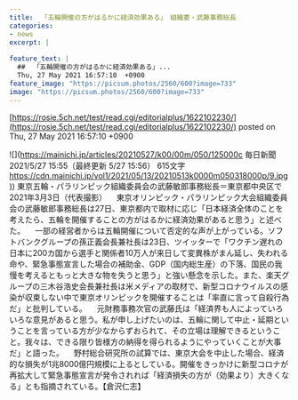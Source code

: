 ```yaml
---
title:  「五輪開催の方がはるかに経済効果ある」　組織委・武藤事務総長  
categories:
- news
excerpt: |
  
feature_text: |
  ##  「五輪開催の方がはるかに経済効果ある」...
  Thu, 27 May 2021 16:57:10  +0900
feature_image: "https://picsum.photos/2560/600?image=733"
image: "https://picsum.photos/2560/600?image=733"
---
```


[https://rosie.5ch.net/test/read.cgi/editorialplus/1622102230/](https://rosie.5ch.net/test/read.cgi/editorialplus/1622102230/)
posted on Thu, 27 May 2021 16:57:10  +0900

<!--more-->

![](https://mainichi.jp/articles/20210527/k00/00m/050/125000c 毎日新聞 2021/5/27 15:55（最終更新 5/27 15:56） 615文字 [https://cdn.mainichi.jp/vol1/2021/05/13/20210513k0000m050318000p/9.jpg)](https://cdn.mainichi.jp/vol1/2021/05/13/20210513k0000m050318000p/9.jpg)) 東京五輪・パラリンピック組織委員会の武藤敏郎事務総長＝東京都中央区で2021年3月3日（代表撮影） 　東京オリンピック・パラリンピック大会組織委員会の武藤敏郎事務総長は27日、東京都内で取材に応じ「日本経済全体のことを考えたら、五輪を開催することの方がはるかに経済効果があると思う」と述べた。 　一部の経営者からは五輪開催について否定的な声が上がっている。ソフトバンクグループの孫正義会長兼社長は23日、ツイッターで「ワクチン遅れの日本に200カ国から選手と関係者10万人が来日して変異株がまん延し、失われる命や、緊急事態宣言した場合の補助金、GDP（国内総生産）の下落、国民の我慢を考えるともっと大きな物を失うと思う」と強い懸念を示した。また、楽天グループの三木谷浩史会長兼社長は米メディアの取材で、新型コロナウイルスの感染が収束しない中で東京オリンピックを開催することは「率直に言って自殺行為だ」と批判している。 　元財務事務次官の武藤氏は「経済界も人によっていろいろな意見があると思う。私が申し上げたいのは、五輪に関して中止・延期ということを言っている方が少なからずおられて、その立場は理解できるということ。我々は、できる限り皆様方の納得を得られるようにやっていくことが大事だ」と語った。 　野村総合研究所の試算では、東京大会を中止した場合、経済的な損失が1兆8000億円規模に上るとしている。開催をきっかけに新型コロナが再拡大して緊急事態宣言が発令されれば「経済損失の方が（効果より）大きくなる」とも指摘されている。【倉沢仁志】
